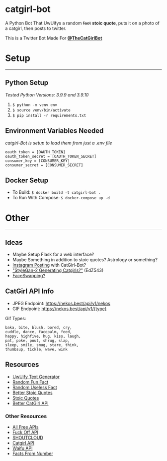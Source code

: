 # catgirl-bot
A Python Bot That UwUifys a random ~~fact~~ **stoic quote**, puts it on a photo of a catgirl, then posts to twitter.

This is a Twitter Bot Made For **[@TheCatGirlBot](https://twitter.com/TheCatGirlBot)**

# Setup
-------------------------------

## Python Setup

*Tested Python Versions: 3.9.9 and 3.9.10*

1. ```$ python -m venv env```
2. ```$ source venv/bin/activate```
3. ```$ pip install -r requirements.txt```

## Environment Variables Needed

*catgirl-Bot is setup to load them from just a .env file*

~~~
oauth_token = [OAUTH_TOKEN]
oauth_token_secret = [OAUTH_TOKEN_SECRET]
consumer_key = [CONSUMER_KEY]
consumer_secret = [CONSUMER_SECRET]
~~~

## Docker Setup

- To Build: ```$ docker build -t catgirl-bot .```
- To Run With Compose: ```$ docker-compose up -d```


# Other
-------------------------------
## Ideas

- Maybe Setup Flask for a web interface? 
- Maybe Something in addition to stoic quotes? Astrology or something?
- [Instagram Posting](https://www.geeksforgeeks.org/post-a-picture-automatically-on-instagram-using-python/) with CatGirl-Bot?
- ["StyleGan-2 Generating Catgirls?"](https://github.com/EdZ543/This-Catgirl-Does-Not-Exist") (EdZ543)
- [FaceSwapping?](https://github.com/shaoanlu/faceswap-GAN)

## CatGirl API Info

- JPEG Endpoint: https://nekos.best/api/v1/nekos
- GIF Endpoint: https://nekos.best/api/v1/{type}

Gif Types:
```
baka, bite, blush, bored, cry,
cuddle, dance, facepalm, feed,
happy, highfive, hug, kiss, laugh,
pat, poke, pout, shrug, slap,
sleep, smile, smug, stare, think,
thumbsup, tickle, wave, wink
```

## Resources

- [UwUify Text Generator](https://github.com/StarrFox/uwuify)
- [Random Fun Fact](https://asli-fun-fact-api.herokuapp.com/)
- [Random Useless Fact](https://uselessfacts.jsph.pl/)
- [Better Stoic Quotes](https://stoic-server.herokuapp.com/random)
- [Stoic Quotes](https://github.com/tlcheah2/stoic-quote-lambda-public-api)
- [Better CatGirl API](https://docs.nekos.best/)


### Other Resources

- [All Free APIs](https://github.com/public-apis/public-apis)
- [Fuck Off API](https://www.foaas.com/)
- [SHOUTCLOUD](http://shoutcloud.io/)
- [Catgirl API](https://www.nekos.fun/apidoc.html)
- [Waifu API](https://waifu.im/docs/)
- [Facts From Number](http://numbersapi.com/#42)
